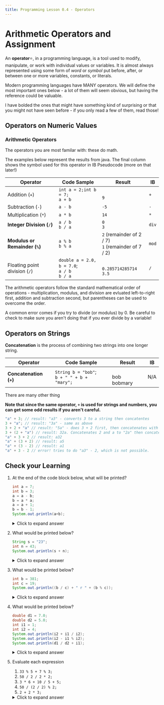 ```yaml
---
title: Programming Lesson 0.4 - Operators
---
```


# Arithmetic Operators and Assignment

An **operator**:star:, in a programming language, is a tool used to modify, manipulate, or work with individual values or variables. It is almost always represented using some form of *word* or *symbol* put before, after, or between one or more variables, constants, or literals.

Modern programming languages have MANY operators. We will define the most important ones below - a lot of them will seem obvious, but having the reference could be valuable.

I have bolded the ones that might have something kind of surprising or that you might not have seen before - if you only read a few of them, read those!

## Operators on Numeric Values

### Arithmetic Operators

The operators you are most familar with: these do math.

The examples below represent the results from java. The final column shows the symbol used for this operator in IB Pseudocode (more on that later!)

| Operator                                       | Code Sample                                  | Result                                                 | IB    |
| ---------------------------------------------- | -------------------------------------------- | ------------------------------------------------------ | ----- |
| Addition (`+`)                                 | `int a = 2;int b = 7;`<br>`a + b`           | <br>`9`                                                |`+`|   
| Subtraction (`-`)                              | `a - b`                                      | `-5`                                                   | `-`   |
| Multiplication (`*`)                           | `a * b`                                      | `14`                                                   | `*`   |
| **Integer Division (`/`)**                               | `a / b` <br> `b / a`                         | `0`<br>`3`                          | `div`   |
| **Modulus or Remainder (`%`)**                 | `a % b`<br>`b % a`                           | `2` (remainder of 2 / 7) <br> `1` (remainder of 7 / 2) | `mod` |
| Floating point division (`/`)          | `double a = 2.0, b = 7.0`;<br> `a / b` <br> `b / a` | <br>`0.285714285714`<br>`3.5`                                         | `/` |
    
The arithmetic operators follow the standard mathematical order of operations - multiplication, modulus, and division are evluated left-to-right first, addition and subtraction second, but parentheses can be used to overcome the order.

A common error comes if you try to divide (or modulus) by 0. Be careful to check to make sure you aren't doing that if you ever divide by a variable!

## Operators on Strings

**Concatenation** is the process of combining two strings into one longer string.

| Operator                     | Code Sample                                 | Result          | IB  |
| ---------------------------- | ------------------------------------------- | --------------- | --- |
| **Concatenation (`+`)** <br> | `String b = "bob"`;<br>`b + " " + b + "mary";` | <br>bob bobmary | N/A |

There are many other thing 

**Note that since the same operator, `+` is used for strings and numbers, you can get some odd results if you aren't careful.**

```java
"a" + 3; // result: "a3" - converts 3 to a string then concatentes
3 + "a"; // result: "3a" - same as above
3 + 2 + "a" // result: "5a" - does 3 + 2 first, then concatenates with a
3 + (2 + "a") // result: 32a. Concatenates 2 and a to "2a" then concatenates the 3.
"a" + 3 + 2 // result: a32
"a" + (3 + 2) // result: a5
"a" + (3 - 2) // result: a1
"a" + 3 - 2 // error! tries to do "a3" - 2, which is not possible.
```

## Check your Learning

1. At the end of the code block below, what will be printed?
   
   ```java
   int a = 7;
   int b = 3;
   a = a - b;
   b = a * a;
   a = a + 1;
   b = b - 1;
   System.out.println(a+b);
   ```

   <details markdown="1"><summary>Click to expand answer</summary>
   `20`
   </details>

2. What would be printed below?
   
   ```java
   String s = "23";
   int n = 43;
   System.out.println(s + n);
   ```

   <details markdown="1"><summary>Click to expand answer</summary>
   `2343`
   </details>

3.  What would be printed below?

    ```java
    int b = 381;
    int c = 19;
    System.out.println((b / c) + " r " + (b % c));
    ```
    <details markdown="1"><summary>Click to expand answer</summary>
    `20 r 1`
    </details>

4.  What would be printed below?
   
    ```java
    double d1 = 7.0;
    double d2 = 5.0;
    int i1 = 1;
    int i2 = 4;
    System.out.println(i2 + i1 / i2);
    System.out.println(i2 - i1 % i2);
    System.out.println(d1 / d2 + i1);
    ```

    <details markdown="1"><summary>Click to expand answer</summary>
    ```none
    4
    3
    2.4
    ```

5.  Evaluate each expression

    1. `33 % 5 + 7 % 3; `     
    2. `50 / 2 / 2 * 2;`      
    3. `3 * 6 + 10 / 5 + 5;`  
    4. `50 / (2 / 2) % 2;`  
    5. `2 + 2 * 3;`           

    <details markdown="1"><summary>Click to expand answer</summary>
    a. `6 + 2` = **`8`**  
    b. `25 / 2 * 2` = `12 * 2` = **`24`**  
    c. `18 + 2 + 5` = **`20`**  
    d. `50 / 1 % 2` = `50 % 2` = **`0`**  
    e. `2 + 6` = **`8`**
    </details>
